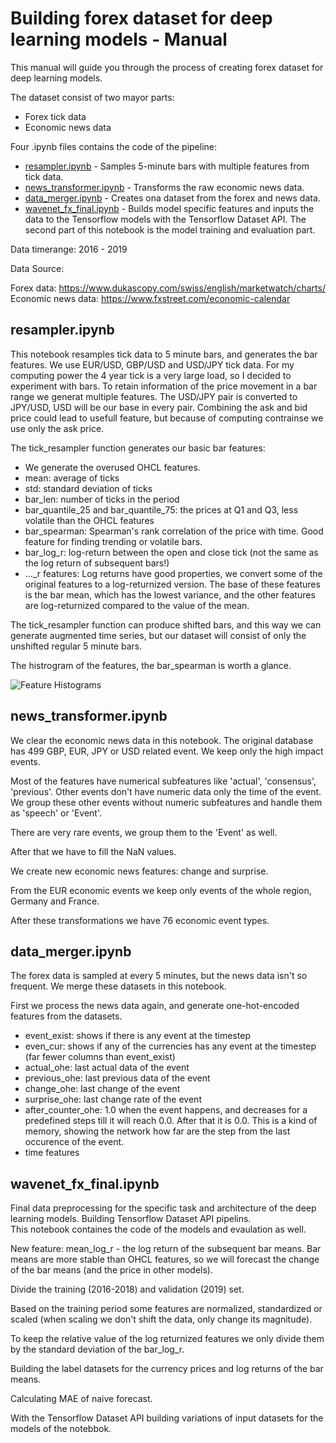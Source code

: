 # Building forex dataset for deep learning models - Manual

This manual will guide you through the process of creating forex dataset for deep learning models.

The dataset consist of two mayor parts:
* Forex tick data
* Economic news data

Four .ipynb files contains the code of the pipeline:
* [resampler.ipynb](https://github.com/sinusgamma/probabilistic_wavenet_fx/blob/master/resampler.ipynb) - Samples 5-minute bars with multiple features from tick data.
* [news_transformer.ipynb](https://github.com/sinusgamma/probabilistic_wavenet_fx/blob/master/news_transformer.ipynb) - Transforms the raw economic news data.
* [data_merger.ipynb](https://github.com/sinusgamma/probabilistic_wavenet_fx/blob/master/data_merger.ipynb) - Creates ona dataset from the forex and news data.
* [wavenet_fx_final.ipynb](https://github.com/sinusgamma/probabilistic_wavenet_fx/blob/master/wavenet_fx_final.ipynb) - Builds model specific features and inputs the data to the Tensorflow models with the Tensorflow Dataset API. The second part of this notebook is the model training and evaluation part.

Data timerange: 2016 - 2019

Data Source:

Forex data: https://www.dukascopy.com/swiss/english/marketwatch/charts/  
Economic news data: https://www.fxstreet.com/economic-calendar  

## resampler.ipynb

This notebook resamples tick data to 5 minute bars, and generates the bar features.
We use EUR/USD, GBP/USD and USD/JPY tick data. For my computing power the 4 year tick is a very large load, so I decided to experiment with bars. To retain information of the price movement in a bar range we generat multiple features. The USD/JPY pair is converted to JPY/USD, USD will be our base in every pair. Combining the ask and bid price could lead to usefull feature, but because of computing contrainse we use only the ask price.

The tick_resampler function generates our basic bar features:
* We generate the overused OHCL features.
* mean: average of ticks
* std: standard deviation of ticks
* bar_len: number of ticks in the period 
* bar_quantile_25 and bar_quantile_75: the prices at Q1 and Q3, less volatile than the OHCL features
* bar_spearman: Spearman's rank correlation of the price with time. Good feature for finding trending or volatile bars.
* bar_log_r: log-return between the open and close tick (not the same as the log return of subsequent bars!)
* ..._r features: Log returns have good properties, we convert some of the original features to a log-returnized version. The base of these features is the bar mean, which has the lowest variance, and the other features are log-returnized compared to the value of the mean.

The tick_resampler function can produce shifted bars, and this way we can generate augmented time series, but our dataset will consist of only the unshifted regular 5 minute bars.

The histrogram of the features, the bar_spearman is worth a glance.

![Feature Histograms](https://raw.githubusercontent.com/sinusgamma/probabilistic_wavenet_fx/master/bar_feature_hist.jpg)

## news_transformer.ipynb

We clear the economic news data in this notebook. The original database has 499 GBP, EUR, JPY or USD related event. We keep only the high impact events.  

Most of the features have numerical subfeatures like 'actual', 'consensus', 'previous'. Other events don't have numeric data only the time of the event. We group these other events without numeric subfeatures and handle them as 'speech' or 'Event'.

There are very rare events, we group them to the 'Event' as well. 

After that we have to fill the NaN values.

We create new economic news features: change and surprise.

From the EUR economic events we keep only events of the whole region, Germany and France.

After these transformations we have 76 economic event types.


## data_merger.ipynb

The forex data is sampled at every 5 minutes, but the news data isn't so frequent. We merge these datasets in this notebook.

First we process the news data again, and generate one-hot-encoded features from the datasets.
* event_exist: shows if there is any event at the timestep
* even_cur: shows if any of the currencies has any event at the timestep (far fewer columns than event_exist)
* actual_ohe: last actual data of the event
* previous_ohe: last previous data of the event
* change_ohe: last change of the event
* surprise_ohe: last change rate of the event
* after_counter_ohe: 1.0 when the event happens, and decreases for a predefined steps till it will reach 0.0. After that it is 0.0. This is a kind of memory, showing the network how far are the step from the last occurence of the event.
* time features

## wavenet_fx_final.ipynb

Final data preprocessing for the specific task and architecture of the deep learning models. Building Tensorflow Dataset API pipelins.  
This notebook containes the code of the models and evaulation as well.

New feature: mean_log_r - the log return of the subsequent bar means. Bar means are more stable than OHCL features, so we will forecast the change of the bar means (and the price in other models).

Divide the training (2016-2018) and validation (2019) set.

Based on the training period some features are normalized, standardized or scaled (when scaling we don't shift the data, only change its magnitude).

To keep the relative value of the log returnized features we only divide them by the standard deviation of the bar_log_r.

Building the label datasets for the currency prices and log returns of the bar means.

Calculating MAE of naive forecast.

With the Tensorflow Dataset API building variations of input datasets for the models of the notebbok.


